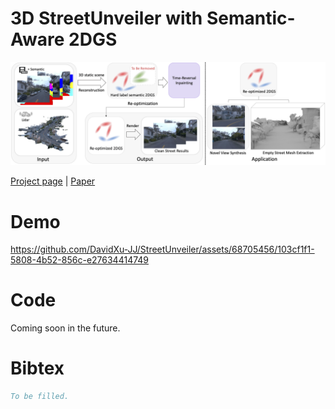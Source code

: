 # 3D StreetUnveiler with Semantic-Aware 2DGS

![Teaser image](assets/teaser.png)

[Project page](https://streetunveiler.github.io/) | [Paper]()

# Demo

https://github.com/DavidXu-JJ/StreetUnveiler/assets/68705456/103cf1f1-5808-4b52-856c-e27634414749

# Code

Coming soon in the future.

# Bibtex

```bibtex
To be filled.
```
